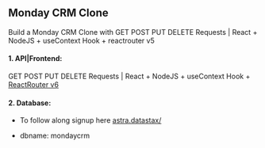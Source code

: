 ## Monday CRM Clone 

Build a Monday CRM Clone with GET POST PUT DELETE Requests | React + NodeJS + useContext Hook + reactrouter v5

#### 1. API|Frontend: 

GET POST PUT DELETE Requests | React + NodeJS + useContext Hook + [ReactRouter v6](https://reactrouter.com/docs/en/v6/upgrading/v5)

#### 2. Database: 

- To follow along signup here [astra.datastax/](https://astra.datastax.com/register/U2FsdGVkX1s1L2a3S4huogp2CPG43W5J7Hqq5JeT42hTz5shY3mrB3ySbFGPRyKAeZnjIiY6yPwK5gCV2HWhKXDBp1L2u3S8i0rQe1Q2u3A4le1Q2u3A4l)

- dbname: mondaycrm


